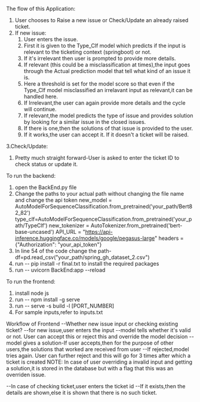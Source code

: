 The flow of this Application:
1. User chooses to Raise a new issue or Check/Update an already raised ticket.
2. If new issue:
    1. User enters the issue.
    2.  First it is given to the Type_Clf model which predicts if the input is relevant to the ticketing context (springboot) or not.
    3.  If it's irrelevant then user is prompted to provide more details.
    4.  If relevant (this could be a misclassification at times),the input goes through the Actual prediction model that tell what kind of an issue it is.
    5.  Here a threshold is set for the model score so that even if the Type_Clf model misclassified an irrelavant input as relevant,it can be handled here.
    6.  If Irrelevant,the user can again provide more details and the cycle will continue.
    7.   If relevant,the model predicts the type of issue and provides solution by looking for a similar issue in the closed issues.
    8.   If there is one,then the solutions of that issue is provided to the user.
    9.   If it works,the user can accept it. If it doesn't a ticket will be raised.


                                                                                                
3.Check/Update:
 1. Pretty much straight forward-User is asked to enter the ticket ID to check status or update it.
 

 
 
  
 
  


To run the backend:

1. open the BackEnd.py file
2. Change the paths to your actual path without changing the file name and change the api token
   new_model = AutoModelForSequenceClassification.from_pretrained('your_path/Bert82_82')
   type_clf=AutoModelForSequenceClassification.from_pretrained('your_path/TypeClf')
   new_tokenizer = AutoTokenizer.from_pretrained('bert-base-uncased')
   API_URL = "https://api-inference.huggingface.co/models/google/pegasus-large"
   headers = {"Authorization": "your_api_token"}
3. In line 54 of the code change the path- df=pd.read_csv("your_path/spring_gh_dataset_2.csv")
4. run -- pip install -r final.txt to install the required packages
5. run -- uvicorn BackEnd:app --reload

To run the frontend:


1. install node js
2. run -- npm install -g serve
3. run -- serve -s build -l [PORT_NUMBER]
4. For sample inputs,refer to inputs.txt

Workflow of Frontend
 --Whether new issue input or checking existing ticket?
 --for new issue,user enters the input
 --model tells whether it's valid or not. User can accept this or reject this and override the model decision
 --model gives a solution-If user accepts,then for the purpose of other users,the solutions that worked are received from user
 --If rejected,model tries again. User can further reject and this will go for 3 times after which a ticket is created 
 NOTE: In case of user overriding a invalid input and getting a solution,it is stored in the database but with a flag that this was an overriden issue. 
 
 --In case of checking ticket,user enters the ticket id
 --If it exists,then the details are shown,else it is shown that there is no such ticket.
